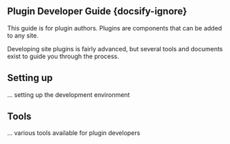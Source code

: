 ## Plugin Developer Guide {docsify-ignore}

This guide is for plugin authors. Plugins are components that can be added to any site. 

Developing site plugins is fairly advanced, but several tools and documents exist to guide you through the process.

## Setting up

... setting up the development environment

## Tools

... various tools available for plugin developers